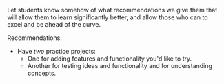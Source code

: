Let students know somehow of what recommendations we give them that will allow them to learn significantly better, and allow those who can to excel and be ahead of the curve.

Recommendations:

- Have *two* practice projects:
	- One for adding features and functionality you'd like to try.
	- Another for testing ideas and functionality and for understanding concepts.

